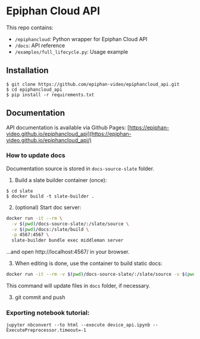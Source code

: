 # Epiphan Cloud API

This repo contains:

- `/epiphancloud`: Python wrapper for Epiphan Cloud API
- `/docs`: API reference
- `/examples/full_lifecycle.py`: Usage example

## Installation

```
$ git clone https://github.com/epiphan-video/epiphancloud_api.git
$ cd epiphancloud_api
$ pip install -r requirements.txt
```

## Documentation

API documentation is available via Github Pages: [https://epiphan-video.github.io/epiphancloud_api](https://epiphan-video.github.io/epiphancloud_api/)


### How to update docs

Documentation source is stored in `docs-source-slate` folder.

1) Build a slate builder container (once):

```shell
$ cd slate
$ docker build -t slate-builder .
```

2) (optional) Start doc server:
```bash
docker run -it --rm \
  -v $(pwd)/docs-source-slate/:/slate/source \
  -v $(pwd)/docs:/slate/build \
  -p 4567:4567 \
  slate-builder bundle exec middleman server
```

...and open http://localhost:4567/ in your browser.

3) When editing is done, use the container to build static docs:

```bash
docker run -it --rm -v $(pwd)/docs-source-slate/:/slate/source -v $(pwd)/docs:/slate/build slate-builder
```

This command will update files in `docs` folder, if necessary.

3) git commit and push

### Exporting notebook tutorial:

```
jupyter nbconvert --to html --execute device_api.ipynb --ExecutePreprocessor.timeout=-1
```